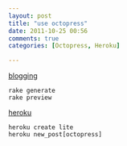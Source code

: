```yaml
---
layout: post
title: "use octopress"
date: 2011-10-25 00:56
comments: true
categories: [Octopress, Heroku]

---
```


[blogging](http://octopress.org/docs/blogging/)

    rake generate
    rake preview

[heroku](http://octopress.org/docs/deploying/heroku/)

    heroku create lite
    heroku new_post[octopress]

